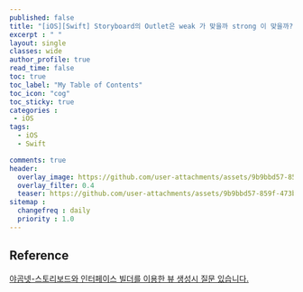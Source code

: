 ```yaml
---
published: false
title: "[iOS][Swift] Storyboard의 Outlet은 weak 가 맞을까 strong 이 맞을까?"	
excerpt : " "	
layout: single	
classes: wide
author_profile: true
read_time: false
toc: true
toc_label: "My Table of Contents"
toc_icon: "cog"
toc_sticky: true
categories :	
 - iOS	
tags: 	
  - iOS
  - Swift

comments: true	
header:
  overlay_image: https://github.com/user-attachments/assets/9b9bbd57-859f-473b-81b2-178a9d7d69e6
  overlay_filter: 0.4
  teaser: https://github.com/user-attachments/assets/9b9bbd57-859f-473b-81b2-178a9d7d69e6
sitemap :	
  changefreq : daily	
  priority : 1.0	
---
```



## Reference

[야곰넷-스토리보드와 인터페이스 빌더를 이용한 뷰 생성시 질문 있습니다.](https://yagom.net/forums/topic/%EC%8A%A4%ED%86%A0%EB%A6%AC%EB%B3%B4%EB%93%9C%EC%99%80-%EC%9D%B8%ED%84%B0%ED%8E%98%EC%9D%B4%EC%8A%A4-%EB%B9%8C%EB%8D%94%EB%A5%BC-%EC%9D%B4%EC%9A%A9%ED%95%9C-%EB%B7%B0-%EC%83%9D%EC%84%B1%EC%8B%9C/)